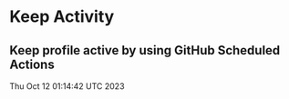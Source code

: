# Keep Activity 
Keep profile active by using GitHub Scheduled Actions
--- 
Thu Oct 12 01:14:42 UTC 2023